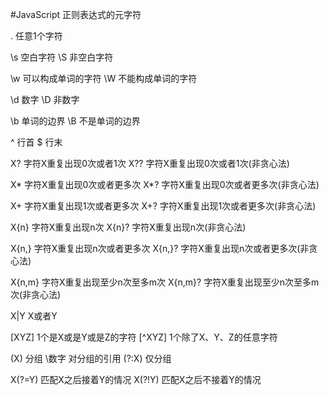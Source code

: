 #JavaScript 正则表达式的元字符

.                                任意1个字符

\s                               空白字符
\S                               非空白字符

\w                               可以构成单词的字符
\W                               不能构成单词的字符

\d                               数字
\D                               非数字

\b                               单词的边界
\B                               不是单词的边界

^                                行首
$                                行末

X?                               字符X重复出现0次或者1次
X??                              字符X重复出现0次或者1次(非贪心法)

X*                               字符X重复出现0次或者更多次
X*?                              字符X重复出现0次或者更多次(非贪心法)

X+                               字符X重复出现1次或者更多次
X+?                              字符X重复出现1次或者更多次(非贪心法)

X{n}                             字符X重复出现n次
X{n}?                            字符X重复出现n次(非贪心法)

X{n,}                            字符X重复出现n次或者更多次
X{n,}?                           字符X重复出现n次或者更多次(非贪心法)

X{n,m}                           字符X重复出现至少n次至多m次
X{n,m}?                          字符X重复出现至少n次至多m次(非贪心法)

X|Y                              X或者Y

[XYZ]                            1个是X或是Y或是Z的字符
[^XYZ]                           1个除了X、Y、Z的任意字符

(X)                              分组
\数字                            对分组的引用
(?:X)                            仅分组

X(?=Y)                           匹配X之后接着Y的情况
X(?!Y)                           匹配X之后不接着Y的情况